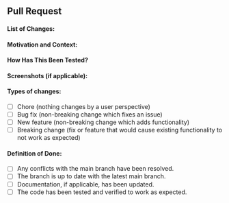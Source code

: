 <!--- Please always add a PR description as if nobody knows anything about the context these changes come from. -->
<!--- Remove any section that is not applicable to this PR. -->
<!--- This will improve the project in the long run! Thanks. -->

## Pull Request

#### List of Changes:
<!--- Describe your changes in detail. -->

#### Motivation and Context:
<!--- Why is this change required? What problem does it solve? -->

#### How Has This Been Tested?
<!--- Please describe in detail how you tested your changes. -->
<!--- Include details of your testing environment, tests ran to see how -->
<!--- your change affects other areas of the code, etc. -->

#### Screenshots (if applicable):
<!--- Include any relevant screenshots or GIFs. -->

#### Types of changes:
<!--- What types of changes does your code introduce? Put an `x` in all the boxes that apply: -->
- [ ] Chore (nothing changes by a user perspective)
- [ ] Bug fix (non-breaking change which fixes an issue)
- [ ] New feature (non-breaking change which adds functionality)
- [ ] Breaking change (fix or feature that would cause existing functionality to not work as expected)

#### Definition of Done:
<!--- Go over all the following points, and put an `x` in all the boxes that apply. -->
<!--- If you're unsure about any of these, don't hesitate to ask. We're here to help! -->
- [ ] Any conflicts with the main branch have been resolved.
- [ ] The branch is up to date with the latest main branch.
- [ ] Documentation, if applicable, has been updated.
- [ ] The code has been tested and verified to work as expected.
